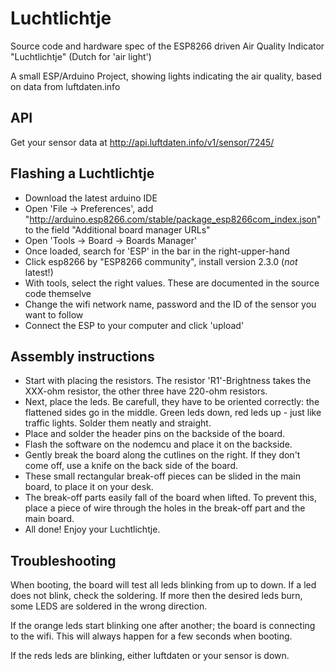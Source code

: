# Luchtlichtje

Source code and hardware spec of the ESP8266 driven Air Quality Indicator "Luchtlichtje" (Dutch for 'air light')

A small ESP/Arduino Project, showing lights indicating the air quality, based on data from luftdaten.info

## API

Get your sensor data at http://api.luftdaten.info/v1/sensor/7245/


## Flashing a Luchtlichtje

- Download the latest arduino IDE
- Open 'File -> Preferences', add "http://arduino.esp8266.com/stable/package_esp8266com_index.json" to the field "Additional board manager URLs"
- Open 'Tools -> Board -> Boards Manager'
- Once loaded, search for 'ESP' in the bar in the right-upper-hand
- Click esp8266 by "ESP8266 community", install version 2.3.0 (_not_ latest!)
- With tools, select the right values. These are documented in the source code themselve
- Change the wifi network name, password and the ID of the sensor you want to follow
- Connect the ESP to your computer and click 'upload'


## Assembly instructions

- Start with placing the resistors. The resistor 'R1'-Brightness takes the XXX-ohm resistor, the other three have 220-ohm resistors.
- Next, place the leds. Be carefull, they have to be oriented correctly: the flattened sides go in the middle. Green leds down, red leds up - just like traffic lights. Solder them neatly and straight.
- Place and solder the header pins on the backside of the board.
- Flash the software on the nodemcu and place it on the backside.
- Gently break the board along the cutlines on the right. If they don't come off, use a knife on the back side of the board.
- These small rectangular break-off pieces can be slided in the main board, to place it on your desk.
- The break-off parts easily fall of the board when lifted. To prevent this, place a piece of wire through the holes in the break-off part and the main board.
- All done! Enjoy your Luchtlichtje.


## Troubleshooting

When booting, the board will test all leds blinking from up to down.
If a led does not blink, check the soldering.
If more then the desired leds burn, some LEDS are soldered in the wrong direction.

If the orange leds start blinking one after another; the board is connecting to the wifi. This will always happen for a few seconds when booting.

If the reds leds are blinking, either luftdaten or your sensor is down. 

